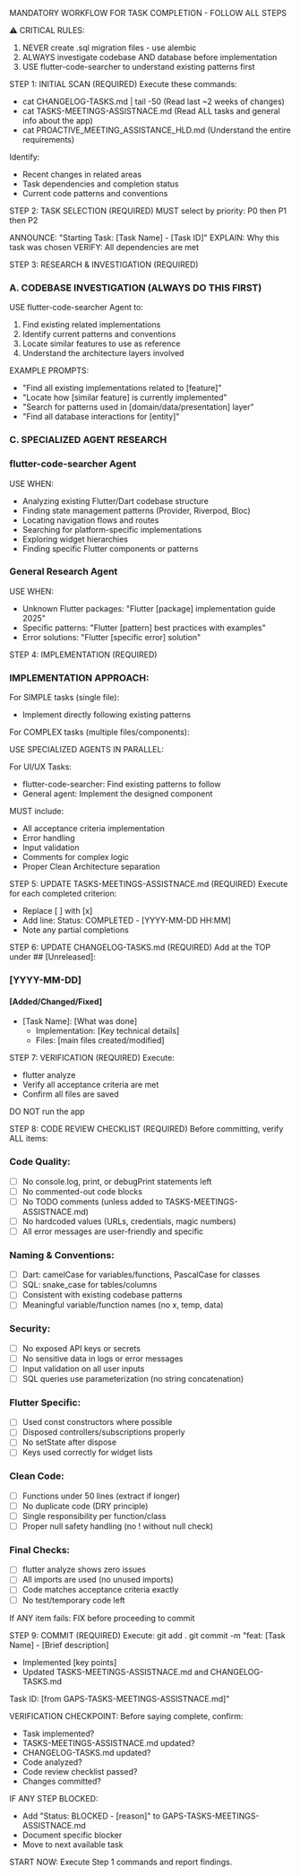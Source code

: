 MANDATORY WORKFLOW FOR TASK COMPLETION - FOLLOW ALL STEPS

⚠️ CRITICAL RULES:
1. NEVER create .sql migration files - use alembic
2. ALWAYS investigate codebase AND database before implementation
3. USE flutter-code-searcher to understand existing patterns first

STEP 1: INITIAL SCAN (REQUIRED)
Execute these commands:
- cat CHANGELOG-TASKS.md | tail -50  (Read last ~2 weeks of changes)
- cat TASKS-MEETINGS-ASSISTNACE.md                 (Read ALL tasks and general info about the app)
- cat PROACTIVE_MEETING_ASSISTANCE_HLD.md (Understand the entire requirements)

Identify:
- Recent changes in related areas
- Task dependencies and completion status
- Current code patterns and conventions

STEP 2: TASK SELECTION (REQUIRED)
MUST select by priority: P0 then P1 then P2

ANNOUNCE: "Starting Task: [Task Name] - [Task ID]"
EXPLAIN: Why this task was chosen
VERIFY: All dependencies are met

STEP 3: RESEARCH & INVESTIGATION (REQUIRED)

### A. CODEBASE INVESTIGATION (ALWAYS DO THIS FIRST)

USE flutter-code-searcher Agent to:
1. Find existing related implementations
2. Identify current patterns and conventions
3. Locate similar features to use as reference
4. Understand the architecture layers involved

EXAMPLE PROMPTS:
- "Find all existing implementations related to [feature]"
- "Locate how [similar feature] is currently implemented"
- "Search for patterns used in [domain/data/presentation] layer"
- "Find all database interactions for [entity]"

### C. SPECIALIZED AGENT RESEARCH

### flutter-code-searcher Agent
USE WHEN:
- Analyzing existing Flutter/Dart codebase structure
- Finding state management patterns (Provider, Riverpod, Bloc)
- Locating navigation flows and routes
- Searching for platform-specific implementations
- Exploring widget hierarchies
- Finding specific Flutter components or patterns

### General Research Agent
USE WHEN:
- Unknown Flutter packages: "Flutter [package] implementation guide 2025"
- Specific patterns: "Flutter [pattern] best practices with examples"
- Error solutions: "Flutter [specific error] solution"

STEP 4: IMPLEMENTATION (REQUIRED)

### IMPLEMENTATION APPROACH:

For SIMPLE tasks (single file):
- Implement directly following existing patterns

For COMPLEX tasks (multiple files/components):

USE SPECIALIZED AGENTS IN PARALLEL:

For UI/UX Tasks:
- flutter-code-searcher: Find existing patterns to follow
- General agent: Implement the designed component

MUST include:
- All acceptance criteria implementation
- Error handling
- Input validation
- Comments for complex logic
- Proper Clean Architecture separation

STEP 5: UPDATE TASKS-MEETINGS-ASSISTNACE.md (REQUIRED)
Execute for each completed criterion:
- Replace [ ] with [x]
- Add line: Status: COMPLETED - [YYYY-MM-DD HH:MM]
- Note any partial completions

STEP 6: UPDATE CHANGELOG-TASKS.md (REQUIRED)
Add at the TOP under ## [Unreleased]:

### [YYYY-MM-DD]
#### [Added/Changed/Fixed]
- [Task Name]: [What was done]
  - Implementation: [Key technical details]
  - Files: [main files created/modified]

STEP 7: VERIFICATION (REQUIRED)
Execute:
- flutter analyze
- Verify all acceptance criteria are met
- Confirm all files are saved

DO NOT run the app

STEP 8: CODE REVIEW CHECKLIST (REQUIRED)
Before committing, verify ALL items:

### Code Quality:
- [ ] No console.log, print, or debugPrint statements left
- [ ] No commented-out code blocks
- [ ] No TODO comments (unless added to TASKS-MEETINGS-ASSISTNACE.md)
- [ ] No hardcoded values (URLs, credentials, magic numbers)
- [ ] All error messages are user-friendly and specific

### Naming & Conventions:
- [ ] Dart: camelCase for variables/functions, PascalCase for classes
- [ ] SQL: snake_case for tables/columns
- [ ] Consistent with existing codebase patterns
- [ ] Meaningful variable/function names (no x, temp, data)

### Security:
- [ ] No exposed API keys or secrets
- [ ] No sensitive data in logs or error messages
- [ ] Input validation on all user inputs
- [ ] SQL queries use parameterization (no string concatenation)

### Flutter Specific:
- [ ] Used const constructors where possible
- [ ] Disposed controllers/subscriptions properly
- [ ] No setState after dispose
- [ ] Keys used correctly for widget lists

### Clean Code:
- [ ] Functions under 50 lines (extract if longer)
- [ ] No duplicate code (DRY principle)
- [ ] Single responsibility per function/class
- [ ] Proper null safety handling (no ! without null check)

### Final Checks:
- [ ] flutter analyze shows zero issues
- [ ] All imports are used (no unused imports)
- [ ] Code matches acceptance criteria exactly
- [ ] No test/temporary code left

If ANY item fails: FIX before proceeding to commit

STEP 9: COMMIT (REQUIRED)
Execute:
git add .
git commit -m "feat: [Task Name] - [Brief description]

- Implemented [key points]
- Updated TASKS-MEETINGS-ASSISTNACE.md and CHANGELOG-TASKS.md

Task ID: [from GAPS-TASKS-MEETINGS-ASSISTNACE.md]"

VERIFICATION CHECKPOINT:
Before saying complete, confirm:
- Task implemented? 
- TASKS-MEETINGS-ASSISTNACE.md updated?
- CHANGELOG-TASKS.md updated?
- Code analyzed?
- Code review checklist passed?
- Changes committed?

IF ANY STEP BLOCKED:
- Add "Status: BLOCKED - [reason]" to GAPS-TASKS-MEETINGS-ASSISTNACE.md
- Document specific blocker
- Move to next available task

START NOW: Execute Step 1 commands and report findings.